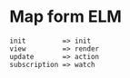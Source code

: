 # Map form ELM
```
init         => init
view         => render
update       => action
subscription => watch
```
